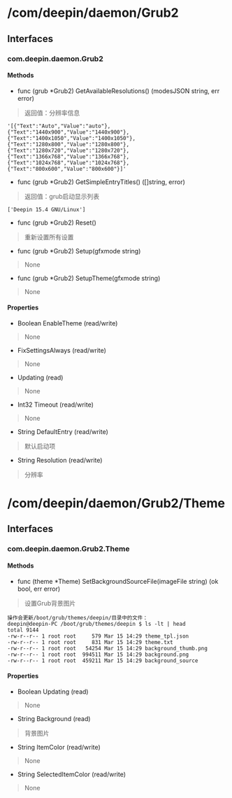 # /com/deepin/daemon/Grub2
## Interfaces
### com.deepin.daemon.Grub2
#### Methods

- func (grub *Grub2) GetAvailableResolutions() (modesJSON string, err error)
> 返回值：分辨率信息
```
'[{"Text":"Auto","Value":"auto"},{"Text":"1440x900","Value":"1440x900"},{"Text":"1400x1050","Value":"1400x1050"},{"Text":"1280x800","Value":"1280x800"},{"Text":"1280x720","Value":"1280x720"},{"Text":"1366x768","Value":"1366x768"},{"Text":"1024x768","Value":"1024x768"},{"Text":"800x600","Value":"800x600"}]'
```

- func (grub *Grub2) GetSimpleEntryTitles() ([]string, error)
> 返回值：grub启动显示列表
```
['Deepin 15.4 GNU/Linux']
```

- func (grub *Grub2) Reset()
> 重新设置所有设置

- func (grub *Grub2) Setup(gfxmode string)
> None

- func (grub *Grub2) SetupTheme(gfxmode string)
> None

#### Properties

- Boolean EnableTheme (read/write)
> None

- FixSettingsAlways (read/write)
> None

- Updating (read)
> None

- Int32 Timeout (read/write)
> None

- String DefaultEntry (read/write)
> 默认启动项

- String Resolution (read/write)
> 分辨率

# /com/deepin/daemon/Grub2/Theme
## Interfaces
### com.deepin.daemon.Grub2.Theme
#### Methods

- func (theme *Theme) SetBackgroundSourceFile(imageFile string) (ok bool, err error)
> 设置Grub背景图片
```
操作会更新/boot/grub/themes/deepin/目录中的文件：
deepin@deepin-PC /boot/grub/themes/deepin $ ls -lt | head 
total 9144
-rw-r--r-- 1 root root     579 Mar 15 14:29 theme_tpl.json
-rw-r--r-- 1 root root     831 Mar 15 14:29 theme.txt
-rw-r--r-- 1 root root   54254 Mar 15 14:29 background_thumb.png
-rw-r--r-- 1 root root  994511 Mar 15 14:29 background.png
-rw-r--r-- 1 root root  459211 Mar 15 14:29 background_source
```

#### Properties

- Boolean Updating (read)
> None

- String Background (read)
> 背景图片

- String ItemColor (read/write)
> None

- String SelectedItemColor (read/write)
> None
